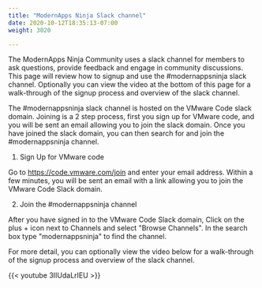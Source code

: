 ```yaml
---
title: "ModernApps Ninja Slack channel"
date: 2020-10-12T18:35:13-07:00
weight: 3020

---
```

The ModernApps Ninja Community uses a slack channel for members to ask questions, provide feedback and engage in community discussions. This page will review how to signup and use the #modernappsninja slack channel. Optionally you can view the video at the bottom of this page for a walk-through of the signup process and overview of the slack channel.

The  #modernappsninja slack channel is hosted on the VMware Code slack domain. Joining is a 2 step process, first you sign up for VMware code, and you will be sent an email allowing you to join the slack domain. Once you have joined the slack domain, you can then search for and join the #modernappsninja channel.

1. Sign Up for VMware code

Go to https://code.vmware.com/join and enter your email address. Within a few minutes, you will be sent an email with a link allowing you to join the VMware Code Slack domain.

2. Join the #modernappsninja channel

After you have signed in to the VMware Code Slack domain, Click on the plus + icon next to Channels and select "Browse Channels". In the search box type "modernappsninja" to find the channel.

For more detail, you can optionally view the video below for a walk-through of the signup process and overview of the slack channel.

{{< youtube 3IIUdaLrIEU >}}
